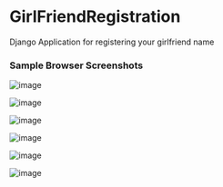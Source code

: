 # GirlFriendRegistration
 Django Application for registering your girlfriend name
<h3>Sample Browser Screenshots</h3>

![image](https://github.com/user-attachments/assets/0fe12594-433e-4fd5-ba6e-e059866b8d51)

![image](https://github.com/user-attachments/assets/722ad4f0-20f9-4579-8311-a6f16f3dae57)

![image](https://github.com/user-attachments/assets/c1d12c81-e2a9-4925-bc1e-7842b3d89849)

![image](https://github.com/user-attachments/assets/5b06c679-aa0d-4277-90aa-c18a3f4bb438)

![image](https://github.com/user-attachments/assets/b1c6a496-b924-441b-87ab-0b659949716e)

![image](https://github.com/user-attachments/assets/be0f9635-12c2-46d1-8a62-0acbcdd12752)
